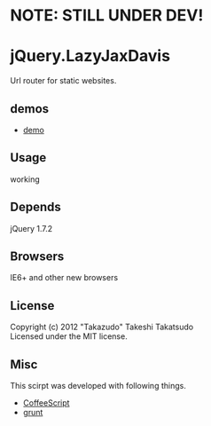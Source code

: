 # NOTE: STILL UNDER DEV!

# jQuery.LazyJaxDavis

Url router for static websites.

## demos

* [demo](http://takazudo.github.com/jQuery.LazyJaxDavis/doc/)

## Usage

working

## Depends

jQuery 1.7.2

## Browsers

IE6+ and other new browsers

## License

Copyright (c) 2012 "Takazudo" Takeshi Takatsudo  
Licensed under the MIT license.

## Misc

This scirpt was developed with following things.  

 * [CoffeeScript][coffeescript]
 * [grunt][grunt]

[coffeescript]: http://coffeescript.org/ "CoffeeScript"
[grunt]: https://github.com/cowboy/grunt "grunt"

